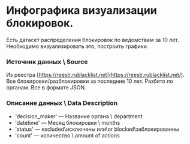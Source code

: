 # Инфографика визуализации блокировок. 

Есть датасет распределения блокировок по ведомствам за 10 лет. Необходимо визуализировать это, построить графики.

### Источник данных \ Source

Из реестра [https://reestr.rublacklist.net](https://reestr.rublacklist.net/). 
Все блокировки/разблокировки за последние 10 лет. Разбито по органам. Все в формате JSON.


###  Описание данных \ Data Description

* 'decision_maker' — Название органа \ department
* 'datetime' — Месяц блокировки \ months
* 'status' —  excluded\исключены или\or blocked\заблокированны
* 'count' — количество \ amount of actions
